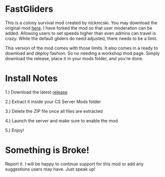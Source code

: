 # FastGliders
This is a colony survival mod created by nickmcski. You may download the original mod [here](https://steamcommunity.com/sharedfiles/filedetails/?id=2322409810). I have 
forked the mod so that user moderation can be added. Allowing users to set speeds higher than even admins can travel is crazy. While the default gliders do need adjusted, 
there needs to be a limit.

This version of the mod comes with those limits. It also comes in a ready to download and deploy fashion. So no needing a workshop mod page. Simply download the release, 
place it in your mods folder, and you're done.

# Install Notes
1.) Download the latest [release](https://github.com/x0Z3ro0x/FastGliders/releases/tag/2.0)

2.) Extract it inside your CS Server Mods folder

3.) Delete the ZIP file once all files are extracted

4.) Launch the server and make sure to enable the mod

5.) Enjoy!

# Something is Broke!
Report it. I will be happy to continue support for this mod or add any suggestions users may have. Just speak up!
